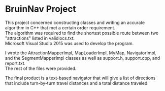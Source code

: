 # BruinNav Project

This project concerned constructing classes and writing an accurate algorithm in C++ that met a certain order requirement. <br />
The algorithm was required to find the shortest possible route between two "attractions" listed in validlocs.txt. <br />
Microsoft Visual Studio 2015 was used to develop the program.

I wrote the AttractionMapperImpl, MapLoaderImpl, MyMap, NavigatorImpl, and the SegmentMapperImpl classes as well as support.h, support.cpp, and report.txt. <br />
The rest of the files were provided.

The final product is a text-based navigator that will give a list of directions that include turn-by-turn travel distances and a total distance traveled.
